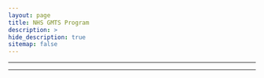 ```yaml
---
layout: page
title: NHS GMTS Program
description: >
hide_description: true
sitemap: false
---
```


> 

---



---

